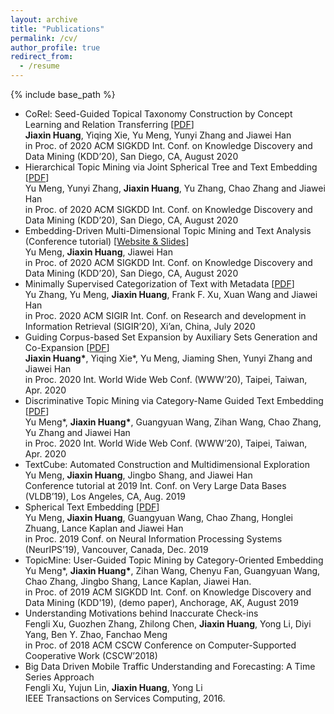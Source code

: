 ```yaml
---
layout: archive	
title: "Publications"
permalink: /cv/
author_profile: true	  
redirect_from:
  - /resume
---
```


{% include base_path %}
  
* CoRel: Seed-Guided Topical Taxonomy Construction by Concept Learning and Relation Transferring \[[PDF](http://hanj.cs.illinois.edu/pdf/kdd20_jhuang.pdf)\]  
<strong>Jiaxin Huang</strong>, Yiqing Xie, Yu Meng, Yunyi Zhang and Jiawei Han  
in Proc. of 2020 ACM SIGKDD Int. Conf. on Knowledge Discovery and Data Mining (KDD’20), San Diego, CA, August 2020
* Hierarchical Topic Mining via Joint Spherical Tree and Text Embedding \[[PDF](https://arxiv.org/abs/2007.09536)\]  
Yu Meng, Yunyi Zhang, <strong>Jiaxin Huang</strong>, Yu Zhang, Chao Zhang and Jiawei Han  
in Proc. of 2020 ACM SIGKDD Int. Conf. on Knowledge Discovery and Data Mining (KDD’20), San Diego, CA, August 2020 
* Embedding-Driven Multi-Dimensional Topic Mining and Text Analysis (Conference tutorial) \[[Website & Slides](https://yumeng5.github.io/kdd20-tutorial/)\]  
Yu Meng, <strong>Jiaxin Huang</strong>, Jiawei Han  
in Proc. of 2020 ACM SIGKDD Int. Conf. on Knowledge Discovery and Data Mining (KDD’20), San Diego, CA, August 2020
* Minimally Supervised Categorization of Text with Metadata \[[PDF](https://arxiv.org/abs/2005.00624)\]  
Yu Zhang, Yu Meng, <strong>Jiaxin Huang</strong>, Frank F. Xu, Xuan Wang and Jiawei Han  
in Proc. 2020 ACM SIGIR Int. Conf. on Research and development in Information Retrieval (SIGIR’20), Xi’an, China, July 2020
* Guiding Corpus-based Set Expansion by Auxiliary Sets Generation and Co-Expansion \[[PDF](https://arxiv.org/abs/2001.10106)\]  
<strong>Jiaxin Huang\*</strong>, Yiqing Xie\*, Yu Meng, Jiaming Shen, Yunyi Zhang and Jiawei Han  
in Proc. 2020 Int. World Wide Web Conf. (WWW’20), Taipei, Taiwan, Apr. 2020  
* Discriminative Topic Mining via Category-Name Guided Text Embedding \[[PDF](https://arxiv.org/abs/1908.07162)\]  
Yu Meng\*, <strong>Jiaxin Huang\*</strong>, Guangyuan Wang, Zihan Wang, Chao Zhang, Yu Zhang and Jiawei Han  
in Proc. 2020 Int. World Wide Web Conf. (WWW’20), Taipei, Taiwan, Apr. 2020
* TextCube: Automated Construction and Multidimensional Exploration  
Yu Meng, <strong>Jiaxin Huang</strong>, Jingbo Shang, and Jiawei Han  
Conference tutorial at 2019 Int. Conf. on Very Large Data Bases (VLDB’19), Los Angeles, CA, Aug. 2019
* Spherical Text Embedding \[[PDF](https://arxiv.org/abs/1911.01196)\]  
Yu Meng, <strong>Jiaxin Huang</strong>, Guangyuan Wang, Chao Zhang, Honglei Zhuang, Lance Kaplan and Jiawei Han  
in Proc. 2019 Conf. on Neural Information Processing Systems (NeurIPS’19), Vancouver, Canada, Dec. 2019
* TopicMine: User-Guided Topic Mining by Category-Oriented Embedding  
Yu Meng\*, <strong>Jiaxin Huang\*</strong>, Zihan Wang, Chenyu Fan, Guangyuan Wang, Chao Zhang, Jingbo Shang, Lance Kaplan, Jiawei Han.  
in Proc. of 2019 ACM SIGKDD Int. Conf. on Knowledge Discovery and Data Mining (KDD'19), (demo paper), Anchorage, AK, August 2019
* Understanding Motivations behind Inaccurate Check-ins  
Fengli Xu, Guozhen Zhang, Zhilong Chen, <strong>Jiaxin Huang</strong>, Yong Li, Diyi Yang, Ben Y. Zhao, Fanchao Meng  
in Proc. of 2018 ACM CSCW Conference on Computer-Supported Cooperative Work (CSCW’2018)
* Big Data Driven Mobile Traffic Understanding and Forecasting: A Time Series Approach  
Fengli Xu, Yujun Lin, <strong>Jiaxin Huang</strong>, Yong Li  
IEEE Transactions on Services Computing, 2016.
